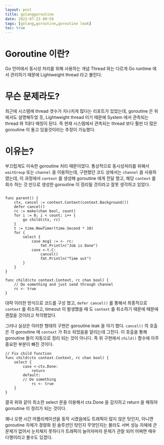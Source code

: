 ```yaml
---
layout: post
title: golanggoroutine
date: 2022-07-23 00:59
tags: [golang,goroutine,goroutine leak]
toc: true
---
```


# Goroutine 이란?
Go 언어에서 동시성 처리를 위해 사용하는 개념
Thread 와는 다르게 Go runtime 에서 관리하기 때문에
Lightweight thread 라고 불린다.

# 무슨 문제라도?
최근에 시스템에 thread 갯수가 지나치게 많다는 리포트가 있었는데,
goroutine 은 위에서도 설명해두었 듯, Lightweight thread 이기 때문에
System 에서 관측되는 thread 와 1대다 매칭이 된다.
즉 현재 시스템에서 관측되는 thread 보다 훨씬 더 많은 goroutine 이 돌고 있을것이라는 추정이 가능했다.

# 이유는?
부끄럽게도 미숙한 goroutine 처리 때문이었다.
통상적으로 동시성처리를 위해서 `waitGroup` 또는 `channel` 을 이용하는데, 구현했던 코드 상에서는 `channel` 을 사용하였는데, 이 과정에서 `context` 를 생성해 goroutine 에게 전달 했고, 해당 `context` 를 회수 하는 것 만으로 생성한 goroutine 이 정리될 것이라고 잘못 생각하고 있었다.

```golang

func parent() {
    ctx, cancel := context.Context(context.Background())
    defer cancel()
    rc := make(chan bool, count)
    for i := 0; i < count; i++ {
        go child(ctx, rc)
    }
    t := time.NewTimer(time.Second * 10)
    for {
        select {
            case msg1 := <- rc:
                fmt.Println("Job is Done")
            case <-t.C:
                cancel()
                fmt.Println("Time out")
        }
    }
}

func child(ctx context.Context, rc chan bool) {
    // Do something and just send through channel
    rc <- true
}

```

대략 이러한 방식으로 코드를 구성 했고, `defer cancel()` 를 통해서 최종적으로 `context` 를 취소하고, timeout 이 발생했을 때 도 `context` 를 취소하기 때문에 때문에 괜찮을 것이라고 착각했었다.

그러나 실상은 이러한 형태의 구현은 goroutine leak 을 야기 했다.
`cancel()` 의 호출은 각 goroutine 에 `context` 가 취소 되었음을 알리는데 그친다. 이 호출을 통해 goroutine 들이 자동으로 정리 되는 것이 아니다. 즉 위 구현에서 `child()` 함수에 아주 중요한 부분이 빠진 것이다.

```golang
// Fix child function
func child(ctx context.Context, rc chan bool) {
    select {
        case <-ctx.Done:
            return
        default:
        // Do something
            rc <- true   
    }
}
```

결국 위와 같이 최소한 select 문을 이용해서 ctx.Done 을 감지하고 return 을 해줘야 goroutine 이 정리가 되는 것이다.

꽤나 오랜 시간 어플리케이션을 동작 시켰음에도 트래픽이 많지 않은 탓인지, 아니면 goroutine 자체가 경량화 된 솔루션인 탓인지 무엇인지는 몰라도 서버 성능 자체에 큰 문제가 없어서 눈치채지 못하다가 트래픽이 늘어자마자 문제가 관찰 되어 어쩌면 매우 다행이라고 볼수도 있겠다.